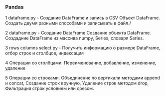 ### Pandas

1 dataframe.py - Создание DataFrame и запись в CSV
    Объект DataFrame. Создать двумя разными способами и записывать в файл./

2 dataframe.py - Создание DataFrame 
   Создание объекта DataFrame. Создадние DataFrame из массива numpy, Series, словаря Series.

3 rows columns select.py - Получить информацию о размере DataFrame, отбор строк и столбцов, индексация

4 Операции со столбцами. Переименование, добавление, изменение, удаление

5 Операции со строками. Объединение по вертикали методами append и concat, Создание строк вручную, Удаление строк методом drop, Фильтрация строк условием или срезом.
